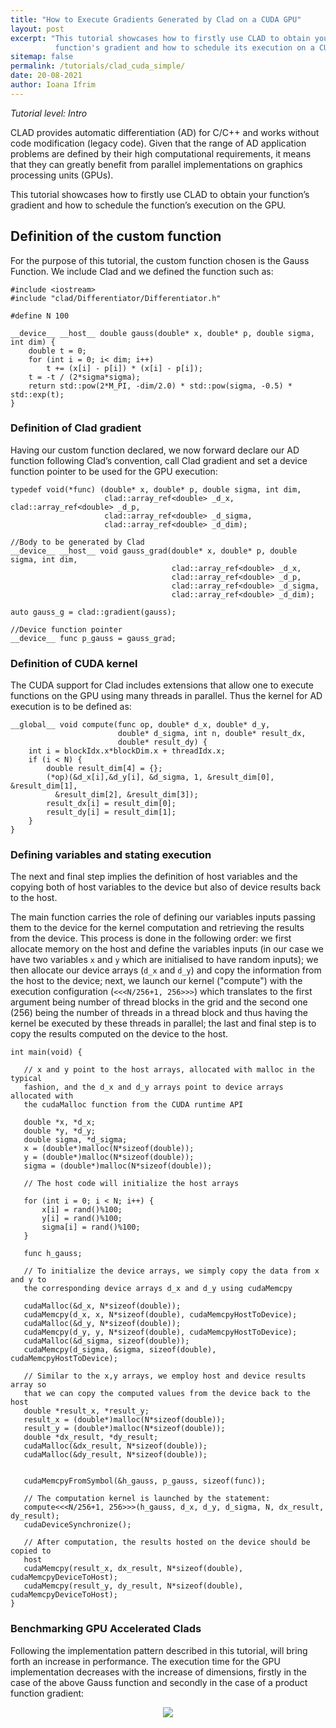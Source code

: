 ```yaml
---
title: "How to Execute Gradients Generated by Clad on a CUDA GPU"
layout: post
excerpt: "This tutorial showcases how to firstly use CLAD to obtain your
          function's gradient and how to schedule its execution on a CUDA GPU."
sitemap: false
permalink: /tutorials/clad_cuda_simple/
date: 20-08-2021
author: Ioana Ifrim
---
```


*Tutorial level: Intro*

CLAD provides automatic differentiation (AD) for C/C++ and works without code
modification (legacy code). Given that the range of AD application problems are
defined by their high computational requirements, it means that they can greatly
benefit from parallel implementations on graphics processing units (GPUs).

This tutorial showcases how to firstly use CLAD to obtain your function’s
gradient and how to schedule the function’s execution on the GPU.

## Definition of the custom function

For the purpose of this tutorial, the custom function chosen is the Gauss
Function. We include Clad and we defined the function such as:


```cuda
#include <iostream>
#include "clad/Differentiator/Differentiator.h"

#define N 100

__device__ __host__ double gauss(double* x, double* p, double sigma, int dim) {
    double t = 0;
    for (int i = 0; i< dim; i++)
        t += (x[i] - p[i]) * (x[i] - p[i]);
    t = -t / (2*sigma*sigma);
    return std::pow(2*M_PI, -dim/2.0) * std::pow(sigma, -0.5) * std::exp(t);
}
```


### Definition of Clad gradient

Having our custom function declared, we now forward declare our AD function
following Clad’s convention, call Clad gradient and set a device function
pointer to be used for the GPU execution:


```cuda
typedef void(*func) (double* x, double* p, double sigma, int dim,
                     clad::array_ref<double> _d_x, clad::array_ref<double> _d_p,
                     clad::array_ref<double> _d_sigma,
                     clad::array_ref<double> _d_dim);

//Body to be generated by Clad
__device__ __host__ void gauss_grad(double* x, double* p, double sigma, int dim,
                                    clad::array_ref<double> _d_x,
                                    clad::array_ref<double> _d_p,
                                    clad::array_ref<double> _d_sigma,
                                    clad::array_ref<double> _d_dim);

auto gauss_g = clad::gradient(gauss);

//Device function pointer
__device__ func p_gauss = gauss_grad;
```


### Definition of CUDA kernel

The CUDA support for Clad includes extensions that allow one to execute functions
on the GPU using many threads in parallel. Thus the kernel for AD execution is to
be defined as:


```cuda
__global__ void compute(func op, double* d_x, double* d_y,
                        double* d_sigma, int n, double* result_dx,
                        double* result_dy) {
    int i = blockIdx.x*blockDim.x + threadIdx.x;
    if (i < N) {
        double result_dim[4] = {};
        (*op)(&d_x[i],&d_y[i], &d_sigma, 1, &result_dim[0], &result_dim[1],
          &result_dim[2], &result_dim[3]);
        result_dx[i] = result_dim[0];
        result_dy[i] = result_dim[1];
    }
}
```


### Defining variables and stating execution

The next and final step implies the definition of host variables and the copying
both of host variables to the device but also of device results back to the host.

The main function carries the role of defining our variables inputs passing them
to the device for the kernel computation and retrieving the results from the
device. This process is done in the following order: we first allocate memory
on the host and define the variables inputs (in our case we have two variables
`x` and `y` which are initialised to have random inputs); we then allocate our
device arrays (`d_x` and `d_y`) and copy the information from the host to the
device; next, we launch our kernel ("compute") with the execution configuration
(`<<<N/256+1, 256>>>`) which translates to the first argument being number of
thread blocks in the grid and the second one (256) being the number of threads
in a thread block and thus having the kernel be executed by these threads in
parallel; the last and final step is to copy the results computed on the device
to the host.


```cuda
int main(void) {

   // x and y point to the host arrays, allocated with malloc in the typical
   fashion, and the d_x and d_y arrays point to device arrays allocated with
   the cudaMalloc function from the CUDA runtime API

   double *x, *d_x;
   double *y, *d_y;
   double sigma, *d_sigma;
   x = (double*)malloc(N*sizeof(double));
   y = (double*)malloc(N*sizeof(double));
   sigma = (double*)malloc(N*sizeof(double));

   // The host code will initialize the host arrays

   for (int i = 0; i < N; i++) {
       x[i] = rand()%100;
       y[i] = rand()%100;
       sigma[i] = rand()%100;
   }

   func h_gauss;

   // To initialize the device arrays, we simply copy the data from x and y to
   the corresponding device arrays d_x and d_y using cudaMemcpy

   cudaMalloc(&d_x, N*sizeof(double));
   cudaMemcpy(d_x, x, N*sizeof(double), cudaMemcpyHostToDevice);
   cudaMalloc(&d_y, N*sizeof(double));
   cudaMemcpy(d_y, y, N*sizeof(double), cudaMemcpyHostToDevice);
   cudaMalloc(&d_sigma, sizeof(double));
   cudaMemcpy(d_sigma, &sigma, sizeof(double), cudaMemcpyHostToDevice);

   // Similar to the x,y arrays, we employ host and device results array so
   that we can copy the computed values from the device back to the host
   double *result_x, *result_y;
   result_x = (double*)malloc(N*sizeof(double));
   result_y = (double*)malloc(N*sizeof(double));
   double *dx_result, *dy_result;
   cudaMalloc(&dx_result, N*sizeof(double));
   cudaMalloc(&dy_result, N*sizeof(double));


   cudaMemcpyFromSymbol(&h_gauss, p_gauss, sizeof(func));

   // The computation kernel is launched by the statement:
   compute<<<N/256+1, 256>>>(h_gauss, d_x, d_y, d_sigma, N, dx_result, dy_result);
   cudaDeviceSynchronize();

   // After computation, the results hosted on the device should be copied to
   host
   cudaMemcpy(result_x, dx_result, N*sizeof(double), cudaMemcpyDeviceToHost);
   cudaMemcpy(result_y, dy_result, N*sizeof(double), cudaMemcpyDeviceToHost);
}
```

### Benchmarking GPU Accelerated Clads

Following the implementation pattern described in this tutorial, will bring
forth an increase in performance. The execution time for the GPU implementation
decreases with the increase of dimensions, firstly in the case of the above
Gauss function and secondly in the case of a product function gradient:

<div align=center style="max-width:1095px; margin:0 auto;">
  <img src="{{ site.url }}{{ site.baseurl }}/images/tutorials/clad_cuda_simple/clad_cuda_simple1.png"
  style="max-width:90%;"><br/>
 <p align="center">
  </p>
</div>
